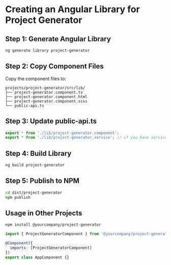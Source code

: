# Creating an Angular Library for Project Generator

## Step 1: Generate Angular Library

```bash
ng generate library project-generator
```

## Step 2: Copy Component Files
Copy the component files to:
```
projects/project-generator/src/lib/
├── project-generator.component.ts
├── project-generator.component.html
├── project-generator.component.scss
└── public-api.ts
```

## Step 3: Update public-api.ts
```typescript
export * from './lib/project-generator.component';
export * from './lib/project-generator.service'; // if you have services
```

## Step 4: Build Library
```bash
ng build project-generator
```

## Step 5: Publish to NPM
```bash
cd dist/project-generator
npm publish
```

## Usage in Other Projects
```bash
npm install @yourcompany/project-generator
```

```typescript
import { ProjectGeneratorComponent } from '@yourcompany/project-generator';

@Component({
  imports: [ProjectGeneratorComponent]
})
export class AppComponent {}
```
